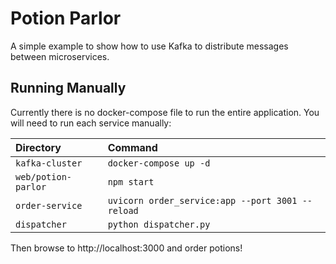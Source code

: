 # Potion Parlor

A simple example to show how to use Kafka to distribute messages between
microservices.

## Running Manually

Currently there is no docker-compose file to run the entire application. You
will need to run each service manually:

| Directory           | Command                                          |
| :------------------ | :---------------------                           |
| `kafka-cluster`     | `docker-compose up -d`                           |
| `web/potion-parlor` | `npm start`                                      |
| `order-service`     | `uvicorn order_service:app --port 3001 --reload` |
| `dispatcher`        | `python dispatcher.py`                           |

Then browse to http://localhost:3000 and order potions!
